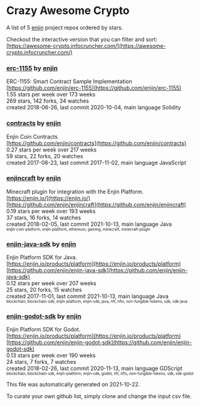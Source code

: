 # Crazy Awesome Crypto
A list of 5 [enjin](https://github.com/enjin) project repos ordered by stars.  

Checkout the interactive version that you can filter and sort: 
[https://awesome-crypto.infocruncher.com/](https://awesome-crypto.infocruncher.com/)  


### [erc-1155](https://github.com/enjin/erc-1155) by [enjin](https://github.com/enjin)  
ERC-1155: Smart Contract Sample Implementation  
[https://github.com/enjin/erc-1155](https://github.com/enjin/erc-1155)  
1.55 stars per week over 173 weeks  
269 stars, 142 forks, 34 watches  
created 2018-06-26, last commit 2020-10-04, main language Solidity  


### [contracts](https://github.com/enjin/contracts) by [enjin](https://github.com/enjin)  
Enjin Coin Contracts  
[https://github.com/enjin/contracts](https://github.com/enjin/contracts)  
0.27 stars per week over 217 weeks  
59 stars, 22 forks, 20 watches  
created 2017-08-23, last commit 2017-11-02, main language JavaScript  


### [enjincraft](https://github.com/enjin/enjincraft) by [enjin](https://github.com/enjin)  
Minecraft plugin for integration with the Enjin Platform.  
[https://enjin.io/](https://enjin.io/)  
[https://github.com/enjin/enjincraft](https://github.com/enjin/enjincraft)  
0.19 stars per week over 193 weeks  
37 stars, 16 forks, 14 watches  
created 2018-02-05, last commit 2021-10-13, main language Java  
<sub><sup>enjin-coin-platform, enjin-platform, ethereum, gaming, minecraft, minecraft-plugin</sup></sub>


### [enjin-java-sdk](https://github.com/enjin/enjin-java-sdk) by [enjin](https://github.com/enjin)  
Enjin Platform SDK for Java.  
[https://enjin.io/products/platform](https://enjin.io/products/platform)  
[https://github.com/enjin/enjin-java-sdk](https://github.com/enjin/enjin-java-sdk)  
0.12 stars per week over 207 weeks  
25 stars, 20 forks, 15 watches  
created 2017-11-01, last commit 2021-10-13, main language Java  
<sub><sup>blockchain, blockchain-sdk, enjin-platform, enjin-sdk, java, nft, nfts, non-fungible-tokens, sdk, sdk-java</sup></sub>


### [enjin-godot-sdk](https://github.com/enjin/enjin-godot-sdk) by [enjin](https://github.com/enjin)  
Enjin Platform SDK for Godot.  
[https://enjin.io/products/platform](https://enjin.io/products/platform)  
[https://github.com/enjin/enjin-godot-sdk](https://github.com/enjin/enjin-godot-sdk)  
0.13 stars per week over 190 weeks  
24 stars, 7 forks, 7 watches  
created 2018-02-26, last commit 2020-11-13, main language GDScript  
<sub><sup>blockchain, blockchain-sdk, enjin-platform, enjin-sdk, godot, nft, nfts, non-fungible-tokens, sdk, sdk-godot</sup></sub>


This file was automatically generated on 2021-10-22.  

To curate your own github list, simply clone and change the input csv file.  